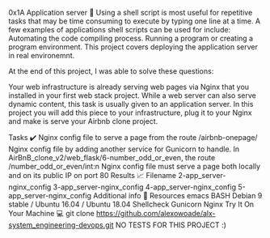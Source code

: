 0x1A Application server 🔧
Using a shell script is most useful for repetitive tasks that may be time consuming to execute by typing one line at a time. A few examples of applications shell scripts can be used for include: Automating the code compiling process. Running a program or creating a program environment. This project covers deploying the application server in real environemnt.

At the end of this project, I was able to solve these questions:

Your web infrastructure is already serving web pages via Nginx that you installed in your first web stack project. While a web server can also serve dynamic content, this task is usually given to an application server. In this project you will add this piece to your infrastructure, plug it to your Nginx and make is serve your Airbnb clone project.

Tasks ✔️
Nginx config file to serve a page from the route /airbnb-onepage/
Nginx config file by adding another service for Gunicorn to handle. In AirBnB_clone_v2/web_flask/6-number_odd_or_even, the route /number_odd_or_even/int:n
Nginx config file must serve a page both locally and on its public IP on port 80
Results 📈
Filename
2-app_server-nginx_config
3-app_server-nginx_config
4-app_server-nginx_config
5-app_server-nginx_config
Additional info 🚧
Resources
emacs
BASH
Debian 9 stable / Ubuntu 16.04 / Ubuntu 18.04
Shellcheck
Gunicorn
Nginx
Try It On Your Machine 💻
git clone https://github.com/alexowoade/alx-system_engineering-devops.git
NO TESTS FOR THIS PROJECT :)
